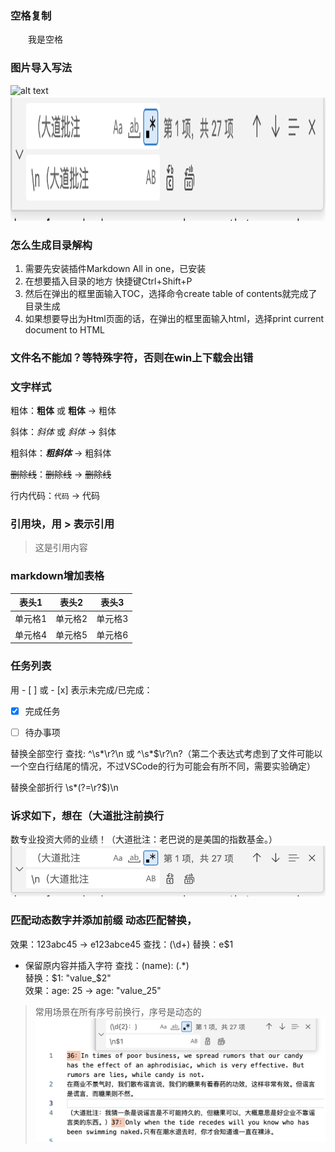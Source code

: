 ### 空格复制
　　我是空格

### 图片导入写法
![alt text](assets/image-3.png)
<img src="assets/image.png"  height="200" />


### 怎么生成目录解构
1. 需要先安装插件Markdown All in one，已安装
2. 在想要插入目录的地方 快捷键Ctrl+Shift+P
3. 然后在弹出的框里面输入TOC，选择命令create table of contents就完成了目录生成
4. 如果想要导出为Html页面的话，在弹出的框里面输入html，选择print current document to HTML

### 文件名不能加？等特殊字符，否则在win上下载会出错

### 文字样式
粗体：**粗体** 或 __粗体__ → 粗体

斜体：*斜体* 或 _斜体_ → 斜体

粗斜体：***粗斜体*** → 粗斜体

~~删除线~~：~~删除线~~ → ~~删除线~~

行内代码：`代码` → 代码

### 引用块，用 > 表示引用
> 这是引用内容


### markdown增加表格

| 表头1 | 表头2 | 表头3 |
|-------|-------|-------|
| 单元格1 | 单元格2 | 单元格3 |
| 单元格4 | 单元格5 | 单元格6 |


### 任务列表
用 - [ ] 或 - [x] 表示未完成/已完成：
- [x] 完成任务
- [ ] 待办事项



替换全部空行
查找: ^\s*\r?\n 或 ^\s*$\r?\n?（第二个表达式考虑到了文件可能以一个空白行结尾的情况，不过VSCode的行为可能会有所不同，需要实验确定）

替换全部折行
\s*(?=\r?$)\n  

### 诉求如下，想在（大道批注前换行
数专业投资大师的业绩！（大道批注：老巴说的是美国的指数基金。）
![alt text](assets/image.png)


### 匹配动态数字并添加前缀 动态匹配替换，
效果：123abc45 → e123abce45
查找：(\d+)
替换：e$1

- 保留原内容并插入字符
查找：(name): (.*)  
替换：$1: "value_$2"  
效果：age: 25 → age: "value_25"


> 常用场景在所有序号前换行，序号是动态的
![alt text](assets/image-1.png)









